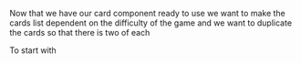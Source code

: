 Now that we have our card component ready to use we want to make the cards list dependent on the difficulty of the game and we want to duplicate the cards so that there is two of each

To start with